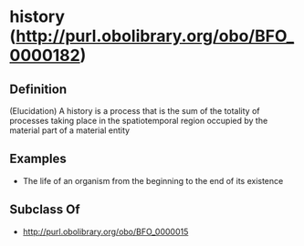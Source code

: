 # history (http://purl.obolibrary.org/obo/BFO_0000182)

## Definition
(Elucidation) A history is a process that is the sum of the totality of processes taking place in the spatiotemporal region occupied by the material part of a material entity

## Examples
- The life of an organism from the beginning to the end of its existence

## Subclass Of
- http://purl.obolibrary.org/obo/BFO_0000015

